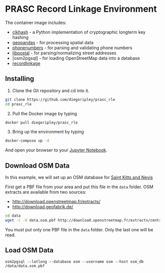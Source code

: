 # PRASC Record Linkage Environment

The container image includes:

- [clkhash](https://github.com/data61/clkhash) - a Python implementation of cryptographic longterm key hashing
- [geopandas](http://geopandas.org/) -  for processing spatial data
- [phonenumbers](https://github.com/daviddrysdale/python-phonenumbers) - for parsing and validating phone numbers
- [libpostal](https://github.com/openvenues/libpostal) - for parsing/normalizing street addresses
- [osm2pgsql] - for loading OpenStreetMap data into a database
- [recordlinkage](https://github.com/J535D165/recordlinkage)

## Installing 
1. Clone the Git repository and cd into it.
```bash
git clone https://github.com/diegoripley/prasc_rle
cd prasc_rle
```

2. Pull the Docker image by typing
```bash
docker pull diegoripley/prasc_rle
```

3. Bring up the environment by typing
```bash
docker-compose up -d
```

And open your browser to your [Jupyter Notebook](http://localhost:8888).

## Download OSM Data
In this example, we will set up an OSM database for [Saint Kitts and Nevis](https://en.wikipedia.org/wiki/Saint_Kitts_and_Nevis)

First get a PBF file from your area and put this file in the `data` folder.
OSM extracts are available from two sources:
* http://download.openstreetmap.fr/extracts/
* http://download.geofabrik.de/

```bash
cd data
wget -c -O data.osm.pbf http://download.openstreetmap.fr/extracts/central-america/saint_kitts_and_nevis.osm.pbf
```

You must put only one PBF file in the `data` folder. Only the last one will be read.

## Load OSM Data
```
osm2pgsql --latlong --database osm --username osm --host osm_db /data/data.osm.pbf 
```
